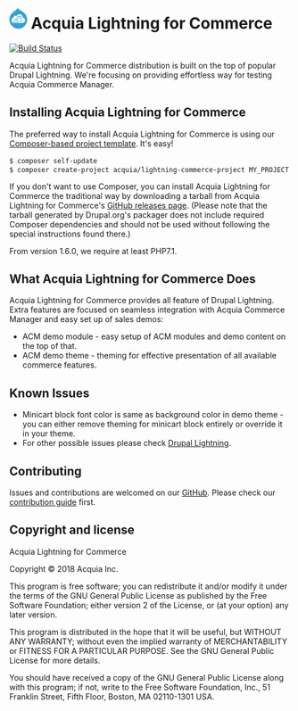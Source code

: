 # <img src="lightning_commerce.png" width="32"> Acquia Lightning for Commerce
[![Build Status](
https://travis-ci.org/acquia/lightning-commerce.svg?branch=master
)](
https://travis-ci.org/acquia/lightning-commerce
)

Acquia Lightning for Commerce distribution is built on the top of popular
Drupal Lightning. We're focusing on providing effortless way for testing
Acquia Commerce Manager. 

## Installing Acquia Lightning for Commerce
The preferred way to install Acquia Lightning for Commerce is using our
[Composer-based project template](
https://github.com/acquia/lightning-commerce-project
).
It's easy!

```
$ composer self-update
$ composer create-project acquia/lightning-commerce-project MY_PROJECT
```

If you don't want to use Composer, you can install Acquia Lightning for
Commerce the traditional way by downloading a tarball from 
Acquia Lightning for Commerce's [GitHub releases page](
https://github.com/acquia/lightning-commerce/releases
).
(Please note that the tarball generated by Drupal.org's packager does not
include required Composer dependencies and should not be used without following
the special instructions found there.)

From version 1.6.0, we require at least PHP7.1.

## What Acquia Lightning for Commerce Does
Acquia Lightning for Commerce provides all feature of Drupal Lightning. Extra 
features are focused on seamless integration with Acquia Commerce Manager and 
easy set up of sales demos:
 - ACM demo module - easy setup of ACM modules and demo content on the top of
that.
 - ACM demo theme - theming for effective presentation of all available
commerce features. 

## Known Issues
 - Minicart block font color is same as background color in demo theme - you
can either remove theming for minicart block entirely or override it in your
theme.
 - For other possible issues please check [Drupal Lightning](
 https://github.com/acquia/lightning#known-issues
 ).  

## Contributing
Issues and contributions are welcomed on our [GitHub](
https://github.com/acquia/lightning-commerce
).
Please check our [contribution guide](
https://github.com/acquia/lightning-commerce/blob/master/CONTRIBUTING.md
) first.


## Copyright and license
Acquia Lightning for Commerce
   
Copyright &copy; 2018 Acquia Inc.

This program is free software; you can redistribute it and/or modify
it under the terms of the GNU General Public License as published by
the Free Software Foundation; either version 2 of the License, or
(at your option) any later version.

This program is distributed in the hope that it will be useful,
but WITHOUT ANY WARRANTY; without even the implied warranty of
MERCHANTABILITY or FITNESS FOR A PARTICULAR PURPOSE.  See the
GNU General Public License for more details.

You should have received a copy of the GNU General Public License along
with this program; if not, write to the Free Software Foundation, Inc.,
51 Franklin Street, Fifth Floor, Boston, MA 02110-1301 USA.
